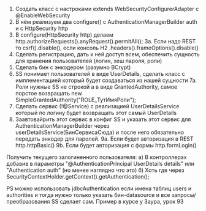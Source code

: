 1. Создать класс с настроками extends WebSecurityConfigurerAdapter с @EnableWebSecurity
2. В нём реализуем два configure() c AuthenticationManagerBuilder auth и с HttpSecurity http
3. В configure(HttpSecurity http) делаем http.authorizeRequests().anyRequest().permitAll();
3a. Если надо REST то csrf().disable(), если консоль H2 .headers().frameOptions().disable()
4. Сделать регистрацию, дать к ней доступ всем, обеспечить сущность для хранения пользователей (логин, хеш пароля, роли)
5. Сделать бин с энкодером (разумно BCrypt)
6. SS понимает пользователей в виде UserDetails, сделать класс с имплементацией который будет создаваться из нашей сущности
7а. Роли нужные SS не строкой а в виде GrantedAuthority, самое порстое возвращать new SimpleGrantedAuthority("ROLE_ТутИмяРоли");
7. Сделать сервис (!@Service) с реализацией UserDetailsService который по логину будет возвращать этот самый UserDetails
8. Заавтовайрить этот сервис в конфиг SS и указать этот сервис для AuthenticationManagerBuilder через userDetailsService(БинСервисаСюда) и после него обязательно передать энкодер для паролей.
9a. Если будет авторизация в REST http.httpBasic()
9b. Если будет авторизация с формы http.formLogin()

Получить текущего залогиненного пользователя:
а) В контроллерах добавив в параметры "@AuthenticationPrincipal UserDetails details" или "Authentication auth" (но менее наглядно что это)
б) Хоть где через SecurityContextHolder.getContext().getAuthentication();

PS можно использовать jdbcAuthentication если имена таблиц users и authorities и тогда нужно только указать бин-datasource и все запросы/преобразования SS сделает сам. Пример в курсе у Заура, урок 93
